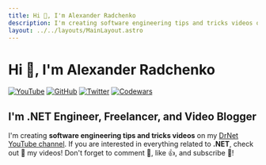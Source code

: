 ```yaml
---
title: Hi 👋, I'm Alexander Radchenko
description: I'm creating software engineering tips and tricks videos on DrNet channel. If you are interested in everything related to .NET, check out 👀 my videos!
layout: ../../layouts/MainLayout.astro
---
```


# Hi 👋, I'm Alexander Radchenko

[![YouTube](https://img.shields.io/youtube/channel/views/UCodTcqPf01ZCPRMJXhVdHiA?style=social)](https://www.youtube.com/channel/UCodTcqPf01ZCPRMJXhVdHiA)
[![GitHub](https://img.shields.io/github/followers/AlexRadch?style=social)](https://github.com/AlexRadch)
[![Twitter](https://img.shields.io/twitter/follow/AlexRadc?style=social)](https://twitter.com/AlexRadc)
[![Codewars](https://www.codewars.com/users/AlexRadch/badges/micro?theme=light)](https://www.codewars.com/users/AlexRadch)

## I'm .NET Engineer, Freelancer, and Video Blogger

I'm creating **software engineering tips and tricks videos** on my [DrNet YouTube channel](https://www.youtube.com/channel/UCodTcqPf01ZCPRMJXhVdHiA). If you are interested in everything related to **.NET**, check out 👀 my videos! Don't forget to comment 💬, like 👍, and subscribe 🔔!

